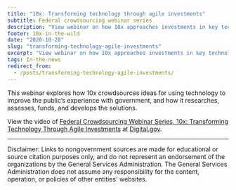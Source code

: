 ```yaml
---
title: "10x: Transforming technology through agile investments"
subtitle: Federal crowdsourcing webinar series
description: "View webinar on how 10x approaches investments in key technology projects designed to change how the public experiences the government."
footer: 10x-in-the-wild
date: "2020-10-28"
slug: "transforming-technology-agile-investments"
excerpt: "View webinar on how 10x approaches investments in key technology projects designed to change how the public experiences the government."
tags: In-the-news
redirect_from: 
  - /posts/transforming-technology-agile-investments/
---
```


This webinar explores how 10x crowdsources ideas for using technology to improve the public’s experience with government, and how it researches, assesses, funds, and develops the solutions.

View the video of <a class="usa-link usa-link--external" rel="noreferrer" href="https://digital.gov/event/2020/10/29/federal-crowdsourcing-webinar-series-episode-15-10x-transforming-technology-through-agile-investments/">Federal Crowdsourcing Webinar Series, 10x: Transforming Technology Through Agile Investments</a> at <a class="usa-link usa-link--external" rel="noreferrer" href="https://digital.gov/">Digital.gov</a>.

---

<p class="disclaimer">Disclaimer: Links to nongovernment sources are made for educational or source citation purposes only, and do not represent an endorsement of the organizations by the General Services Administration. The General Services Administration does not assume any responsibility for the content, operation, or policies of other entities' websites.
</p>
